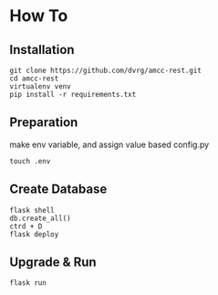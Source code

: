 # How To

## Installation

```
git clone https://github.com/dvrg/amcc-rest.git
cd amcc-rest
virtualenv venv
pip install -r requirements.txt
```

## Preparation

make env variable, and assign value based config.py

```
touch .env
```

## Create Database

```
flask shell
db.create_all()
ctrd + D
flask deploy
```

## Upgrade & Run

```
flask run
```
